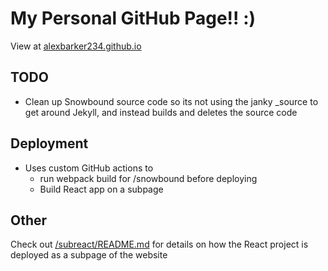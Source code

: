 # My Personal GitHub Page!! :)
View at [alexbarker234.github.io](https://alexbarker234.github.io)

## TODO
- Clean up Snowbound source code so its not using the janky _source to get around Jekyll, and instead builds and deletes the source code

## Deployment
- Uses custom GitHub actions to 
    - run webpack build for /snowbound before deploying
    - Build React app on a subpage

## Other
Check out [/subreact/README.md](https://github.com/alexbarker234/alexbarker234.github.io/blob/main/subreact/README.md) for details on how the React project is deployed as a subpage of the website